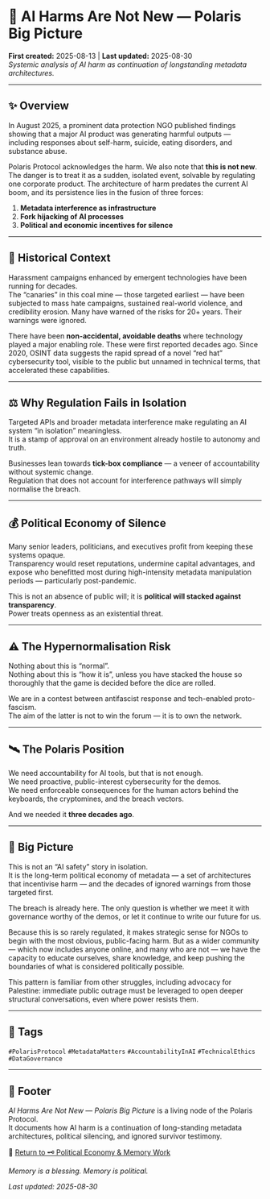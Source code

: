 # 🧠 AI Harms Are Not New — Polaris Big Picture  
**First created:** 2025-08-13 | **Last updated:** 2025-08-30  
*Systemic analysis of AI harm as continuation of longstanding metadata architectures.*  

---

## ✨ Overview  

In August 2025, a prominent data protection NGO published findings showing that a major AI product was generating harmful outputs — including responses about self-harm, suicide, eating disorders, and substance abuse.  

Polaris Protocol acknowledges the harm. We also note that **this is not new**. The danger is to treat it as a sudden, isolated event, solvable by regulating one corporate product. The architecture of harm predates the current AI boom, and its persistence lies in the fusion of three forces:  
1. **Metadata interference as infrastructure**  
2. **Fork hijacking of AI processes**  
3. **Political and economic incentives for silence**  

---

## 📜 Historical Context  

Harassment campaigns enhanced by emergent technologies have been running for decades.  
The “canaries” in this coal mine — those targeted earliest — have been subjected to mass hate campaigns, sustained real-world violence, and credibility erosion. Many have warned of the risks for 20+ years. Their warnings were ignored.  

There have been **non-accidental, avoidable deaths** where technology played a major enabling role. These were first reported decades ago. Since 2020, OSINT data suggests the rapid spread of a novel “red hat” cybersecurity tool, visible to the public but unnamed in technical terms, that accelerated these capabilities.  

---

## ⚖️ Why Regulation Fails in Isolation  

Targeted APIs and broader metadata interference make regulating an AI system “in isolation” meaningless.  
It is a stamp of approval on an environment already hostile to autonomy and truth.  

Businesses lean towards **tick-box compliance** — a veneer of accountability without systemic change.  
Regulation that does not account for interference pathways will simply normalise the breach.  

---

## 💰 Political Economy of Silence  

Many senior leaders, politicians, and executives profit from keeping these systems opaque.  
Transparency would reset reputations, undermine capital advantages, and expose who benefitted most during high-intensity metadata manipulation periods — particularly post-pandemic.  

This is not an absence of public will; it is **political will stacked against transparency**.  
Power treats openness as an existential threat.  

---

## ⚠️ The Hypernormalisation Risk  

Nothing about this is “normal”.  
Nothing about this is “how it is”, unless you have stacked the house so thoroughly that the game is decided before the dice are rolled.  

We are in a contest between antifascist response and tech-enabled proto-fascism.  
The aim of the latter is not to win the forum — it is to own the network.  

---

## 🛰️ The Polaris Position  

We need accountability for AI tools, but that is not enough.  
We need proactive, public-interest cybersecurity for the demos.  
We need enforceable consequences for the human actors behind the keyboards, the cryptomines, and the breach vectors.  

And we needed it **three decades ago**.  

---

## 🌌 Big Picture  

This is not an “AI safety” story in isolation.  
It is the long-term political economy of metadata — a set of architectures that incentivise harm — and the decades of ignored warnings from those targeted first.  

The breach is already here. The only question is whether we meet it with governance worthy of the demos, or let it continue to write our future for us.  

Because this is so rarely regulated, it makes strategic sense for NGOs to begin with the most obvious, public-facing harm. But as a wider community — which now includes anyone online, and many who are not — we have the capacity to educate ourselves, share knowledge, and keep pushing the boundaries of what is considered politically possible.  

This pattern is familiar from other struggles, including advocacy for Palestine: immediate public outrage must be leveraged to open deeper structural conversations, even where power resists them.  

---

## 🔖 Tags  

`#PolarisProtocol` `#MetadataMatters` `#AccountabilityInAI` `#TechnicalEthics` `#DataGovernance`  

---

## 🏮 Footer  

*AI Harms Are Not New — Polaris Big Picture* is a living node of the Polaris Protocol.  
It documents how AI harm is a continuation of long-standing metadata architectures, political silencing, and ignored survivor testimony.  

🏮 [Return to 🗝️ Political Economy & Memory Work](../README.md)

*Memory is a blessing. Memory is political.* 

_Last updated: 2025-08-30_  

